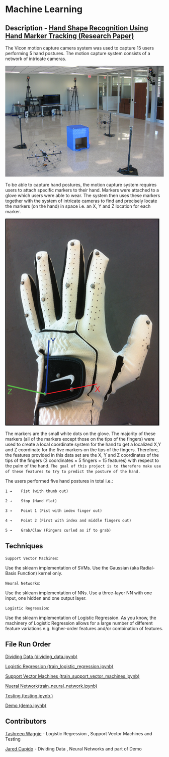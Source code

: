 # Machine Learning
## Description - [Hand Shape Recognition Using Hand Marker Tracking (Research Paper)](https://digitalcommons.latech.edu/cgi/viewcontent.cgi?article=1048&context=dissertations)
The Vicon motion capture camera system was used to capture 15 users performing 5 hand postures. The motion capture system consists of a network of intricate cameras. 

![Image](https://github.com/MTashreeqWaggie/Hand-Shape-Recognition/blob/main/Images/motion-capture.png)

To be able to capture hand postures, the motion capture system requires users to attach specific markers to their hand. Markers were attached to a glove which users were able to wear. The system then uses these markers together with the system of intricate cameras to find and precisely locate the markers (on the hand) in space i.e. an X, Y and Z location for each marker.

![Image](https://github.com/MTashreeqWaggie/Hand-Shape-Recognition/blob/main/Images/glove.png)

The markers are the small white dots on the glove. The majority of these markers (all of the markers except those on the tips of the fingers) were used to create a local coordinate system for the hand to get a localized X,Y and Z coordinate for the five markers on the tips of the fingers. Therefore, the features provided in this data set are the X, Y and Z coordinates of the tips of the fingers (3 coordinates × 5 fingers = 15 features) with respect to the palm of the hand. `The goal of this project is to therefore make use of these features to try to predict the posture of the hand.`

The users performed five hand postures in total i.e.:

`1 → 	Fist (with thumb out)`

`2 → 	Stop (Hand flat)`

`3 → 	Point 1 (Fist with index finger out)`

`4 → 	Point 2 (First with index and middle fingers out)`

`5 → 	Grab/Claw (Fingers curled as if to grab)`

## Techniques

`Support Vector Machines`:

Use the sklearn implementation of SVMs. Use the Gaussian (aka Radial-Basis Function) kernel only.

`Neural Networks`:

Use the sklearn implementation of NNs. Use a three-layer NN with one input, one hidden and one output layer.

`Logistic Regression`:

Use the sklearn implementation of Logistic Regression. As you know, the machinery of Logistic Regression allows for a large number of different feature variations e.g. higher-order features and/or combination of features. 

## File Run Order
[Dividing Data (dividing_data.ipynb)](https://github.com/MTashreeqWaggie/Hand-Shape-Recognition/blob/main/Dividing%20Data/dividing_data.ipynb)

[Logistic Regression (train_logistic_regression.ipynb)](https://github.com/MTashreeqWaggie/Hand-Shape-Recognition/blob/main/train_logistic_regression.ipynb)

[Support Vector Machines (train_support_vector_machines.ipynb)](https://github.com/MTashreeqWaggie/Hand-Shape-Recognition/blob/main/train_support_vector_machines.ipynb)

[Nueral Network(train_neural_network.ipynb)](https://github.com/MTashreeqWaggie/Hand-Shape-Recognition/blob/main/train_neural_network.ipynb)

[Testing (testing.ipynb )](https://github.com/MTashreeqWaggie/Hand-Shape-Recognition/blob/main/testing.ipynb)

[Demo (demo.ipynb)](https://github.com/MTashreeqWaggie/Hand-Shape-Recognition/blob/main/demo.ipynb)

## Contributors

[Tashreeq Waggie]() - Logistic Regression , Support Vector Machines and Testing 

[Jared Cupido]() - Dividing Data , Neural Networks and part of Demo

